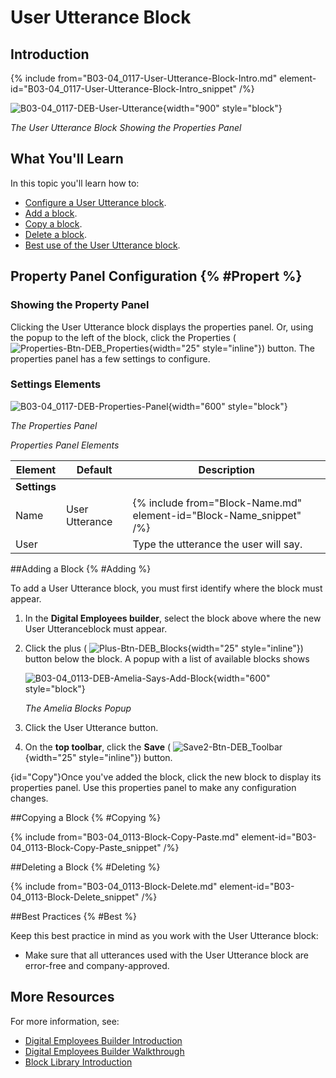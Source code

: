 # User Utterance Block

## Introduction

{% include from="B03-04_0117-User-Utterance-Block-Intro.md" element-id="B03-04_0117-User-Utterance-Block-Intro_snippet" /%}

![B03-04_0117-DEB-User-Utterance](B03-04_0117-DEB-User-Utterance.png){width="900" style="block"}

*The User Utterance Block Showing the Properties Panel*

## What You'll Learn

In this topic you'll learn how to:

* [Configure a User Utterance block](#Propert).
* [Add a block](#Adding).
* [Copy a block](#Copying).
* [Delete a block](#Deleting).
* [Best use of the User Utterance block](#Best).

## Property Panel Configuration {% #Propert %}

### Showing the Property Panel

Clicking the User Utterance block displays the properties panel. Or, using the popup to the left of the block, click the Properties ( ![Properties-Btn-DEB_Properties](Properties-Btn-DEB_Properties.png){width="25" style="inline"}) button. The properties panel has a few settings to configure.

### Settings Elements

![B03-04_0117-DEB-Properties-Panel](B03-04_0117-DEB-Properties-Panel.png){width="600" style="block"}

*The Properties Panel*

*Properties Panel Elements*


| Element      | Default        | Description                                                              |
|--------------|----------------|--------------------------------------------------------------------------|
| **Settings** |                |                                                                          |
| Name         | User Utterance | {% include from="Block-Name.md" element-id="Block-Name_snippet" /%} |
| User         |                | Type the utterance the user will say.                                    |


##Adding a Block {% #Adding %}

To add a User Utterance block, you must first identify where the block must appear.

1. In the **Digital Employees builder**, select the block above where the new User Utteranceblock must appear.

2. Click the plus ( ![Plus-Btn-DEB_Blocks](Plus-Btn-DEB_Blocks.png){width="25" style="inline"}) button below the block. A popup with a list of available blocks shows  

   ![B03-04_0113-DEB-Amelia-Says-Add-Block](B03-04_0113-DEB-Amelia-Says-Add-Block.png){width="600" style="block"}

   *The Amelia Blocks Popup*

3. Click the User Utterance button.

4. On the **top toolbar**, click the **Save** ( ![Save2-Btn-DEB_Toolbar](Save2-Btn-DEB_Toolbar.png){width="25" style="inline"}) button.

{id="Copy"}Once you've added the block, click the new block to display its properties panel. Use this properties panel to make any configuration changes.

##Copying a Block {% #Copying %}

{% include from="B03-04_0113-Block-Copy-Paste.md" element-id="B03-04_0113-Block-Copy-Paste_snippet" /%}

##Deleting a Block {% #Deleting %}

{% include from="B03-04_0113-Block-Delete.md" element-id="B03-04_0113-Block-Delete_snippet" /%}

##Best Practices {% #Best %}

Keep this best practice in mind as you work with the User Utterance block:

* Make sure that all utterances used with the User Utterance block are error-free and company-approved.

## More Resources

For more information, see:

* [Digital Employees Builder Introduction](B03-04_0102-Dig-Empl-Builder-Intro.md)
* [Digital Employees Builder Walkthrough](B03-04_0102-Dig-Empl-Builder-Intro.md)
* [Block Library Introduction](B03-04_0111-Flows-Block-Library.md)


